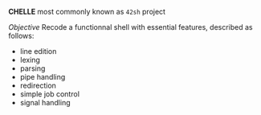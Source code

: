 **CHELLE** most commonly known as `42sh` project

*Objective* Recode a functionnal shell with essential features, described as follows:

* line edition
* lexing
* parsing
* pipe handling
* redirection
* simple job control
* signal handling
